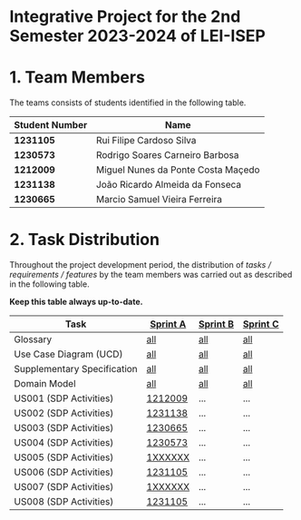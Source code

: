 # Integrative Project for the 2nd Semester 2023-2024 of LEI-ISEP

# 1. Team Members

The teams consists of students identified in the following table.

| Student Number | Name                               |
|----------------|------------------------------------|
| **1231105**    | Rui Filipe Cardoso Silva           |
| **1230573**    | Rodrigo Soares Carneiro Barbosa    |
| **1212009**    | Miguel Nunes da Ponte Costa Maçedo |
| **1231138**    | João Ricardo Almeida da Fonseca    |
| **1230665**    | Marcio Samuel Vieira Ferreira      |

# 2. Task Distribution ###

Throughout the project development period, the distribution of _tasks / requirements / features_ by the team members
was carried out as described in the following table.

**Keep this table always up-to-date.**

| Task                        | [Sprint A](sprintA/Readme.md)                                                              | [Sprint B](sprintB/Readme.md)                                                              | [Sprint C](sprintC/Readme.md)                                                              |
|-----------------------------|--------------------------------------------------------------------------------------------|--------------------------------------------------------------------------------------------|--------------------------------------------------------------------------------------------|
| Glossary                    | [all](sprintA/global-artifacts/01.requirements-engineering/glossary.md)                    | [all](sprintB/global-artifacts/01.engineering-requirements/glossary.md)                    | [all](sprintC/global-artifacts/01.engineering-requirements/glossary.md)                    |
| Use Case Diagram (UCD)      | [all](sprintA/global-artifacts/01.requirements-engineering/use-case-diagram.md)            | [all](sprintB/global-artifacts/01.engineering-requirements/use-case-diagram.md)            | [all](sprintC/global-artifacts/01.engineering-requirements/use-case-diagram.md)            |
| Supplementary Specification | [all](sprintA/global-artifacts/01.requirements-engineering/supplementary-specification.md) | [all](sprintB/global-artifacts/01.engineering-requirements/supplementary-specification.md) | [all](sprintC/global-artifacts/01.engineering-requirements/supplementary-specification.md) |
| Domain Model                | [all](sprintA/global-artifacts/02.analysis/analysis.md)                                    | [all](sprintB/global-artifacts/02.analysis/analysis.md)                                    | [all](sprintC/global-artifacts/02.analysis/analysis.md)                                    |
| US001 (SDP Activities)      | [1212009](sprintA/us001/Readme.md)                                                         | ...                                                                                        | ...                                                                                        |
| US002 (SDP Activities)      | [1231138](sprintA/us002/Readme.md)                                                         | ...                                                                                        | ...                                                                                        |
| US003 (SDP Activities)      | [1230665](sprintA/us003/Readme.md)                                                         | ...                                                                                        | ...                                                                                        |
| US004 (SDP Activities)      | [1230573](sprintA/us004/Readme.md)                                                         | ...                                                                                        | ...                                                                                        |
| US005 (SDP Activities)      | [1XXXXXX](sprintA/us005/Readme.md)                                                         | ...                                                                                        | ...                                                                                        |
| US006 (SDP Activities)      | [1231105](sprintA/us006/Readme.md)                                                         | ...                                                                                        | ...                                                                                        |
| US007 (SDP Activities)      | [1XXXXXX](sprintA/us007/Readme.md)                                                         | ...                                                                                        | ...                                                                                        |
| US008 (SDP Activities)      | [1231105](sprintA/us008/Readme.md)                                                         | ...                                                                                        | ...                                                                                        |